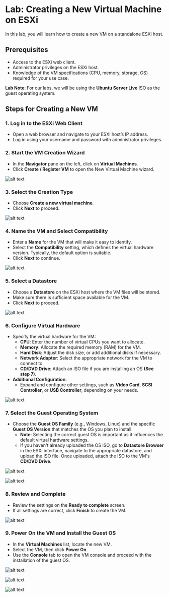 # Lab: Creating a New Virtual Machine on ESXi

In this lab, you will learn how to create a new VM on a standalone ESXi host.

## Prerequisites
- Access to the ESXi web client.
- Administrator privileges on the ESXi host.
- Knowledge of the VM specifications (CPU, memory, storage, OS) required for your use case.

**Lab Note**: For our labs, we will be using the **Ubuntu Server Live** ISO as the guest operating system.


## Steps for Creating a New VM

### 1. Log in to the ESXi Web Client
- Open a web browser and navigate to your ESXi host’s IP address.
- Log in using your username and password with administrator privileges.

### 2. Start the VM Creation Wizard
- In the **Navigator** pane on the left, click on **Virtual Machines**.
- Click **Create / Register VM** to open the New Virtual Machine wizard.

![alt text](image-16.png)

### 3. Select the Creation Type
- Choose **Create a new virtual machine**.
- Click **Next** to proceed.

![alt text](image-19.png)

### 4. Name the VM and Select Compatibility
- Enter a **Name** for the VM that will make it easy to identify.
- Select the **Compatibility** setting, which defines the virtual hardware version. Typically, the default option is suitable.
- Click **Next** to continue.

![alt text](image-17.png)

### 5. Select a Datastore
- Choose a **Datastore** on the ESXi host where the VM files will be stored.
- Make sure there is sufficient space available for the VM.
- Click **Next** to proceed.

![alt text](image-18.png)



### 6. Configure Virtual Hardware
- Specify the virtual hardware for the VM:
  - **CPU**: Enter the number of virtual CPUs you want to allocate.
  - **Memory**: Allocate the required memory (RAM) for the VM.
  - **Hard Disk**: Adjust the disk size, or add additional disks if necessary.
  - **Network Adapter**: Select the appropriate network for the VM to connect to.
  - **CD/DVD Drive**: Attach an ISO file if you are installing an OS **(See step 7)**. 
- **Additional Configuration**:
  - Expand and configure other settings, such as **Video Card**, **SCSI Controller**, or **USB Controller**, depending on your needs.

![alt text](image-20.png)

### 7. Select the Guest Operating System
- Choose the **Guest OS Family** (e.g., Windows, Linux) and the specific **Guest OS Version** that matches the OS you plan to install.
  - **Note**: Selecting the correct guest OS is important as it influences the default virtual hardware settings.
  - If you haven't already uploaded the OS ISO, go to **Datastore Browser** in the ESXi interface, navigate to the appropriate datastore, and upload the ISO file. Once uploaded, attach the ISO to the VM's **CD/DVD Drive**.


![alt text](image-21.png)

![alt text](image-22.png)


### 8. Review and Complete
- Review the settings on the **Ready to complete** screen.
- If all settings are correct, click **Finish** to create the VM.

![alt text](image-23.png)

### 9. Power On the VM and Install the Guest OS
- In the **Virtual Machines** list, locate the new VM.
- Select the VM, then click **Power On**.
- Use the **Console** tab to open the VM console and proceed with the installation of the guest OS.

![alt text](image-24.png)

![alt text](image-25.png)

![alt text](image-26.png)
